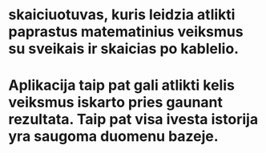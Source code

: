 # skaiciuotuvas, kuris leidzia atlikti paprastus matematinius veiksmus su sveikais ir skaicias po kablelio.
# Aplikacija taip pat gali atlikti kelis veiksmus iskarto pries gaunant rezultata. Taip pat visa ivesta istorija yra saugoma duomenu bazeje.
